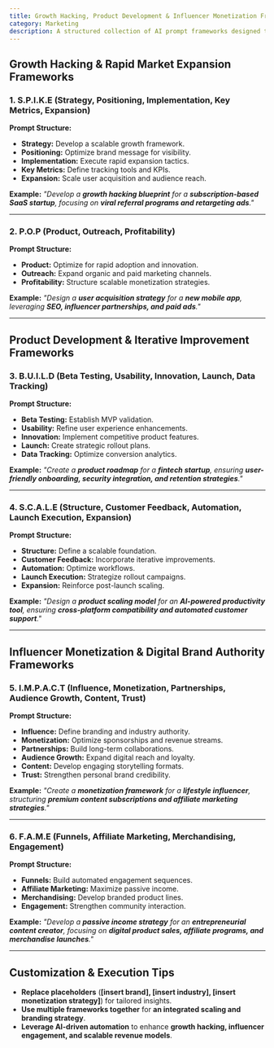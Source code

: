 ```yaml
---
title: Growth Hacking, Product Development & Influencer Monetization Frameworks  
category: Marketing
description: A structured collection of AI prompt frameworks designed to accelerate growth hacking techniques, refine product development, and maximize influencer monetization.
---
```

## **Growth Hacking & Rapid Market Expansion Frameworks**

### **1. S.P.I.K.E (Strategy, Positioning, Implementation, Key Metrics, Expansion)**

**Prompt Structure:**

- **Strategy:** Develop a scalable growth framework.
- **Positioning:** Optimize brand message for visibility.
- **Implementation:** Execute rapid expansion tactics.
- **Key Metrics:** Define tracking tools and KPIs.
- **Expansion:** Scale user acquisition and audience reach.

**Example:**
*"Develop a **growth hacking blueprint** for a **subscription-based SaaS startup**, focusing on **viral referral programs and retargeting ads**."*

---

### **2. P.O.P (Product, Outreach, Profitability)**

**Prompt Structure:**

- **Product:** Optimize for rapid adoption and innovation.
- **Outreach:** Expand organic and paid marketing channels.
- **Profitability:** Structure scalable monetization strategies.

**Example:**
*"Design a **user acquisition strategy** for a **new mobile app**, leveraging **SEO, influencer partnerships, and paid ads**."*

---

## **Product Development & Iterative Improvement Frameworks**

### **3. B.U.I.L.D (Beta Testing, Usability, Innovation, Launch, Data Tracking)**

**Prompt Structure:**

- **Beta Testing:** Establish MVP validation.
- **Usability:** Refine user experience enhancements.
- **Innovation:** Implement competitive product features.
- **Launch:** Create strategic rollout plans.
- **Data Tracking:** Optimize conversion analytics.

**Example:**
*"Create a **product roadmap** for a **fintech startup**, ensuring **user-friendly onboarding, security integration, and retention strategies**."*

---

### **4. S.C.A.L.E (Structure, Customer Feedback, Automation, Launch Execution, Expansion)**

**Prompt Structure:**

- **Structure:** Define a scalable foundation.
- **Customer Feedback:** Incorporate iterative improvements.
- **Automation:** Optimize workflows.
- **Launch Execution:** Strategize rollout campaigns.
- **Expansion:** Reinforce post-launch scaling.

**Example:**
*"Design a **product scaling model** for an **AI-powered productivity tool**, ensuring **cross-platform compatibility and automated customer support**."*

---

## **Influencer Monetization & Digital Brand Authority Frameworks**

### **5. I.M.P.A.C.T (Influence, Monetization, Partnerships, Audience Growth, Content, Trust)**

**Prompt Structure:**

- **Influence:** Define branding and industry authority.
- **Monetization:** Optimize sponsorships and revenue streams.
- **Partnerships:** Build long-term collaborations.
- **Audience Growth:** Expand digital reach and loyalty.
- **Content:** Develop engaging storytelling formats.
- **Trust:** Strengthen personal brand credibility.

**Example:**
*"Create a **monetization framework** for a **lifestyle influencer**, structuring **premium content subscriptions and affiliate marketing strategies**."*

---

### **6. F.A.M.E (Funnels, Affiliate Marketing, Merchandising, Engagement)**

**Prompt Structure:**

- **Funnels:** Build automated engagement sequences.
- **Affiliate Marketing:** Maximize passive income.
- **Merchandising:** Develop branded product lines.
- **Engagement:** Strengthen community interaction.

**Example:**
*"Develop a **passive income strategy** for an **entrepreneurial content creator**, focusing on **digital product sales, affiliate programs, and merchandise launches**."*

---

## **Customization & Execution Tips**

- **Replace placeholders** (**[insert brand], [insert industry], [insert monetization strategy]**) for tailored insights.
- **Use multiple frameworks together** for **an integrated scaling and branding strategy**.
- **Leverage AI-driven automation** to enhance **growth hacking, influencer engagement, and scalable revenue models**.
